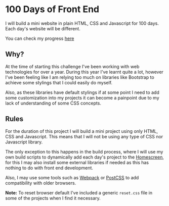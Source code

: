 # 100 Days of Front End

I will build a mini website in plain HTML, CSS and Javascript for 100 days. Each day's website will be different.

You can check my progress [here](https://ivb98.github.io/100-days-front-end/)

## Why?

At the time of starting this challenge I've been working with web technologies for over a year. During this year I've learnt quite a lot, however I've been feeling like I am relying too much on libraries like Bootstrap to achieve some stylings that I could easily do myself.

Also, as these libraries have default stylings if at some point I need to add some customization into my projects it can become a painpoint due to my lack of understanding of some CSS concepts.

## Rules

For the duration of this project I will build a mini project using only HTML, CSS and Javascript. This means that I will not be using any type of CSS nor Javascript library.

The only exception to this happens in the build process, where I will use my own build scripts to dynamically add each day's project to the [Homescreen](https://ivb98.github.io/100-days-front-end/), for this I may also install some external libraries if needed as this has nothing to do with front end development.

Also, I may use some tools such as [Webpack](https://webpack.js.org/) or [PostCSS](https://postcss.org/) to add compatibility with older browsers.

**Note:** To reset browser default I've included a generic `reset.css` file in some of the projects when I find it necessary.